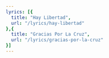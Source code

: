 ```yaml
---
lyrics: [{
  title: "Hay Libertad", 
  url: "/lyrics/hay-libertad"
},{
  title: "Gracias Por La Cruz", 
  url: "/lyrics/gracias-por-la-cruz"
}]
---
```

